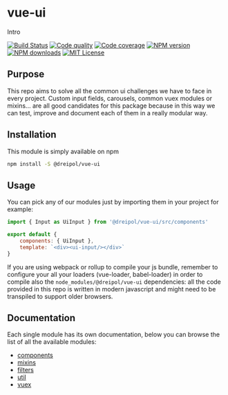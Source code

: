 # vue-ui

Intro

[![Build Status][circleci-image]][circleci-url]
[![Code quality][codeclimate-image]][codeclimate-url]
[![Code coverage][coveralls-image]][coveralls-url]
[![NPM version][npm-version-image]][npm-url]
[![NPM downloads][npm-downloads-image]][npm-url]
[![MIT License][license-image]][license-url]

## Purpose
This repo aims to solve all the common ui challenges we have to face in every project.
Custom input fields, carousels, common vuex modules or mixins... are all good candidates
for this package because in this way we can test, improve and document each of them in a
really modular way.

## Installation

This module is simply available on npm

```bash
npm install -S @dreipol/vue-ui
```

## Usage

You can pick any of our modules just by importing them in your project for example:

```js
import { Input as UiInput } from '@dreipol/vue-ui/src/components'

export default {
    components: { UiInput },
    template: `<div><ui-input/></div>`
}
```

If you are using webpack or rollup to compile your js bundle, remember to configure
your all your loaders (vue-loader, babel-loader) in order to compile also the `node_modules/@dreipol/vue-ui` dependencies:
all the code provided in this repo is written in modern javascript and might need to be transpiled to support older browsers.

## Documentation

Each single module has its own documentation, below you can browse the list of all the available modules:

- [components](/src/components)
- [mixins](/src/mixins)
- [filters](/src/filters)
- [util](/src/util)
- [vuex](/src/vuex)

[circleci-image]: https://circleci.com/gh/dreipol/vue-ui.svg?style=svg
[circleci-url]: https://circleci.com/gh/dreipol/vue-ui
[license-image]: http://img.shields.io/badge/license-MIT-000000.svg?style=flat-square
[license-url]: LICENSE
[npm-version-image]: http://img.shields.io/npm/v/@dreipol/vue-ui.svg?style=flat-square
[npm-downloads-image]: http://img.shields.io/npm/dm/@dreipol/vue-ui.svg?style=flat-square
[npm-url]: https://npmjs.org/package/@dreipol/vue-ui
[codeclimate-image]: https://api.codeclimate.com/v1/badges/fb8c4a8a6043d9e73f7f/maintainability
[codeclimate-url]: https://codeclimate.com/github/dreipol/vue-ui/maintainability
[coveralls-image]: https://coveralls.io/repos/github/dreipol/vue-ui/badge.svg?branch=develop
[coveralls-url]: https://coveralls.io/github/dreipol/vue-ui?branch=develop
